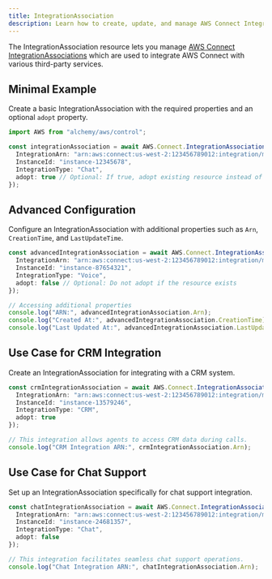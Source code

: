 ```yaml
---
title: IntegrationAssociation
description: Learn how to create, update, and manage AWS Connect IntegrationAssociations using Alchemy Cloud Control.
---
```



The IntegrationAssociation resource lets you manage [AWS Connect IntegrationAssociations](https://docs.aws.amazon.com/connect/latest/userguide/) which are used to integrate AWS Connect with various third-party services.

## Minimal Example

Create a basic IntegrationAssociation with the required properties and an optional `adopt` property.

```ts
import AWS from "alchemy/aws/control";

const integrationAssociation = await AWS.Connect.IntegrationAssociation("myIntegrationAssociation", {
  IntegrationArn: "arn:aws:connect:us-west-2:123456789012:integration/my-integration",
  InstanceId: "instance-12345678",
  IntegrationType: "Chat",
  adopt: true // Optional: If true, adopt existing resource instead of failing when resource already exists
});
```

## Advanced Configuration

Configure an IntegrationAssociation with additional properties such as `Arn`, `CreationTime`, and `LastUpdateTime`.

```ts
const advancedIntegrationAssociation = await AWS.Connect.IntegrationAssociation("advancedIntegrationAssociation", {
  IntegrationArn: "arn:aws:connect:us-west-2:123456789012:integration/my-advanced-integration",
  InstanceId: "instance-87654321",
  IntegrationType: "Voice",
  adopt: false // Optional: Do not adopt if the resource exists
});

// Accessing additional properties
console.log("ARN:", advancedIntegrationAssociation.Arn);
console.log("Created At:", advancedIntegrationAssociation.CreationTime);
console.log("Last Updated At:", advancedIntegrationAssociation.LastUpdateTime);
```

## Use Case for CRM Integration

Create an IntegrationAssociation for integrating with a CRM system.

```ts
const crmIntegrationAssociation = await AWS.Connect.IntegrationAssociation("crmIntegrationAssociation", {
  IntegrationArn: "arn:aws:connect:us-west-2:123456789012:integration/my-crm-integration",
  InstanceId: "instance-13579246",
  IntegrationType: "CRM",
  adopt: true
});

// This integration allows agents to access CRM data during calls.
console.log("CRM Integration ARN:", crmIntegrationAssociation.Arn);
```

## Use Case for Chat Support

Set up an IntegrationAssociation specifically for chat support integration.

```ts
const chatIntegrationAssociation = await AWS.Connect.IntegrationAssociation("chatIntegrationAssociation", {
  IntegrationArn: "arn:aws:connect:us-west-2:123456789012:integration/my-chat-integration",
  InstanceId: "instance-24681357",
  IntegrationType: "Chat",
  adopt: false
});

// This integration facilitates seamless chat support operations.
console.log("Chat Integration ARN:", chatIntegrationAssociation.Arn);
```
